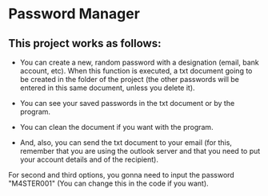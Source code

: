 # Password Manager

## This project works as follows:
- You can create a new, random password with a designation (email, bank account, etc). When this function is executed, a txt document going to be created in the folder of the project (the other passwords will be entered in this same document, unless you delete it).

- You can see your saved passwords in the txt document or by the program.

- You can clean the document if you want with the program.

- And, also, you can send the txt document to your email (for this, remember that you are using the outlook server and that you need to put your account details and of the recipient).

For second and third options, you gonna need to input the password "M4STER001" (You can change this in the code if you want).
